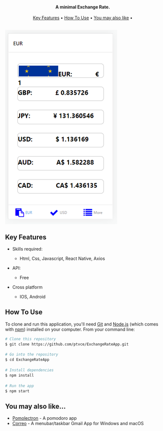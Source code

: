 

<h4 align="center">A minimal Exchange Rate.</h4>


<p align="center">
  <a href="#key-features">Key Features</a> •
  <a href="#how-to-use">How To Use</a> •
  <a href="#You-may-also-like">You may also like</a> •
</p>
<br />

<img src="https://github.com/ptvce/ExchangeRateApp/blob/master/assets/images/appPic.PNG" align="center" />

## Key Features

* Skills required:
  - Html, Css, Javascript, React Native, Axios
  
* API:
  - Free
  

  
* Cross platform
  - IOS, Android

## How To Use

To clone and run this application, you'll need [Git](https://git-scm.com) and [Node.js](https://nodejs.org/en/download/) (which comes with [npm](http://npmjs.com)) installed on your computer. From your command line:

```bash
# Clone this repository
$ git clone https://github.com/ptvce/ExchangeRateApp.git

# Go into the repository
$ cd ExchangeRateApp

# Install dependencies
$ npm install

# Run the app
$ npm start
```

## You may also like...

- [Pomolectron](https://github.com/amitmerchant1990/pomolectron) - A pomodoro app
- [Correo](https://github.com/amitmerchant1990/correo) - A menubar/taskbar Gmail App for Windows and macOS

